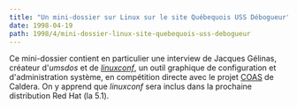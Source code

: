 ```yaml
---
title: "Un mini-dossier sur Linux sur le site Québequois USS Débogueur"
date: 1998-04-19
path: 1998/4/mini-dossier-linux-site-quebequois-uss-debogueur
---
```


<P>
Ce mini-dossier contient en particulier une interview de Jacques
Gélinas, créateur d'<EM>umsdos</EM> et de <A HREF="http://www.solucorp.qc.ca/linuxconf/"><EM>linuxconf</EM></A>, un
outil graphique de configuration et d'administration système, en
compétition directe avec le projet <A HREF="http://www.coas.org/">COAS</A>
de Caldera.  On y apprend que <EM>linuxconf</EM> sera inclus dans la
prochaine distribution Red Hat (la 5.1).
</P>


